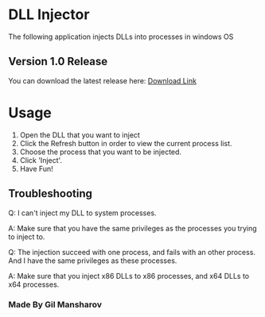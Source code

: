 # DLL Injector

The following application injects DLLs into processes in windows OS

## Version 1.0 Release
   You can download the latest release here:
   <a href="https://github.com/gilmansharov/DLL_Injector/releases/download/v1.0/DLLInjector.exe" target="_blank">Download Link</a>

# Usage

   1. Open the DLL that you want to inject
   2. Click the Refresh button in order to view the current process list.
   3. Choose the process that you want to be injected.
   4. Click 'Inject'.
   5. Have Fun!
   
## Troubleshooting

Q: I can't inject my DLL to system processes.

A: Make sure that you have the same privileges as the processes you trying to inject to.



Q: The injection succeed with one process, and fails with an other process. And I have the same privileges as these processes.

A: Make sure that you inject x86 DLLs to x86 processes, and x64 DLLs to x64 processes.

### Made By Gil Mansharov
